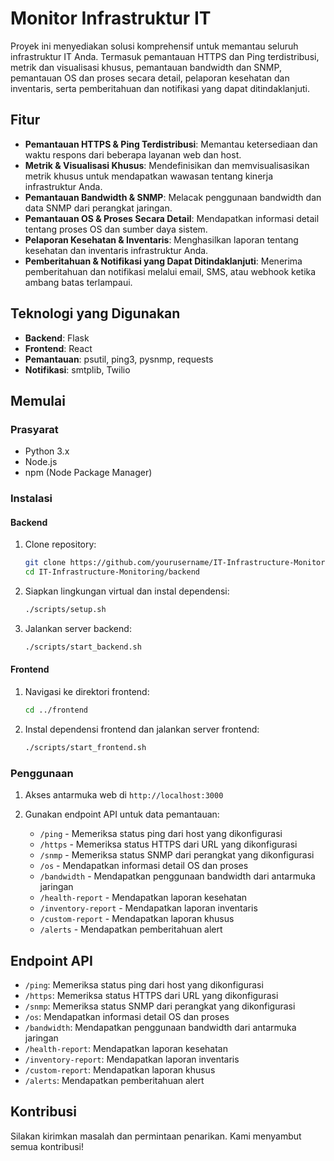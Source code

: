 # Monitor Infrastruktur IT

Proyek ini menyediakan solusi komprehensif untuk memantau seluruh infrastruktur IT Anda. Termasuk pemantauan HTTPS dan Ping terdistribusi, metrik dan visualisasi khusus, pemantauan bandwidth dan SNMP, pemantauan OS dan proses secara detail, pelaporan kesehatan dan inventaris, serta pemberitahuan dan notifikasi yang dapat ditindaklanjuti.

## Fitur

- **Pemantauan HTTPS & Ping Terdistribusi**: Memantau ketersediaan dan waktu respons dari beberapa layanan web dan host.
- **Metrik & Visualisasi Khusus**: Mendefinisikan dan memvisualisasikan metrik khusus untuk mendapatkan wawasan tentang kinerja infrastruktur Anda.
- **Pemantauan Bandwidth & SNMP**: Melacak penggunaan bandwidth dan data SNMP dari perangkat jaringan.
- **Pemantauan OS & Proses Secara Detail**: Mendapatkan informasi detail tentang proses OS dan sumber daya sistem.
- **Pelaporan Kesehatan & Inventaris**: Menghasilkan laporan tentang kesehatan dan inventaris infrastruktur Anda.
- **Pemberitahuan & Notifikasi yang Dapat Ditindaklanjuti**: Menerima pemberitahuan dan notifikasi melalui email, SMS, atau webhook ketika ambang batas terlampaui.

## Teknologi yang Digunakan

- **Backend**: Flask
- **Frontend**: React
- **Pemantauan**: psutil, ping3, pysnmp, requests
- **Notifikasi**: smtplib, Twilio

## Memulai

### Prasyarat

- Python 3.x
- Node.js
- npm (Node Package Manager)

### Instalasi

#### Backend

1. Clone repository:
    ```sh
    git clone https://github.com/yourusername/IT-Infrastructure-Monitoring.git
    cd IT-Infrastructure-Monitoring/backend
    ```

2. Siapkan lingkungan virtual dan instal dependensi:
    ```sh
    ./scripts/setup.sh
    ```

3. Jalankan server backend:
    ```sh
    ./scripts/start_backend.sh
    ```

#### Frontend

1. Navigasi ke direktori frontend:
    ```sh
    cd ../frontend
    ```

2. Instal dependensi frontend dan jalankan server frontend:
    ```sh
    ./scripts/start_frontend.sh
    ```

### Penggunaan

1. Akses antarmuka web di `http://localhost:3000`
2. Gunakan endpoint API untuk data pemantauan:

   - `/ping` - Memeriksa status ping dari host yang dikonfigurasi
   - `/https` - Memeriksa status HTTPS dari URL yang dikonfigurasi
   - `/snmp` - Memeriksa status SNMP dari perangkat yang dikonfigurasi
   - `/os` - Mendapatkan informasi detail OS dan proses
   - `/bandwidth` - Mendapatkan penggunaan bandwidth dari antarmuka jaringan
   - `/health-report` - Mendapatkan laporan kesehatan
   - `/inventory-report` - Mendapatkan laporan inventaris
   - `/custom-report` - Mendapatkan laporan khusus
   - `/alerts` - Mendapatkan pemberitahuan alert

## Endpoint API

- `/ping`: Memeriksa status ping dari host yang dikonfigurasi
- `/https`: Memeriksa status HTTPS dari URL yang dikonfigurasi
- `/snmp`: Memeriksa status SNMP dari perangkat yang dikonfigurasi
- `/os`: Mendapatkan informasi detail OS dan proses
- `/bandwidth`: Mendapatkan penggunaan bandwidth dari antarmuka jaringan
- `/health-report`: Mendapatkan laporan kesehatan
- `/inventory-report`: Mendapatkan laporan inventaris
- `/custom-report`: Mendapatkan laporan khusus
- `/alerts`: Mendapatkan pemberitahuan alert

## Kontribusi

Silakan kirimkan masalah dan permintaan penarikan. Kami menyambut semua kontribusi!
